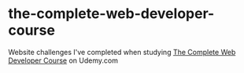 # the-complete-web-developer-course
Website challenges I've completed when studying [The Complete Web Developer Course](https://www.udemy.com/complete-web-developer-course/) on Udemy.com
